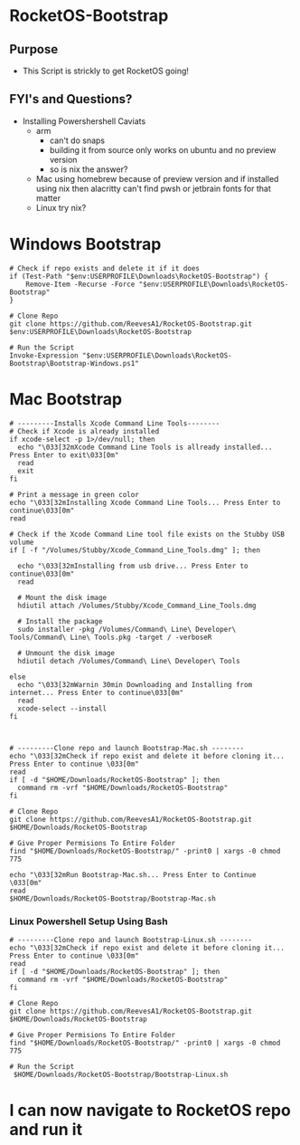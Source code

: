 # RocketOS-Bootstrap

## Purpose

- This Script is strickly to get RocketOS going!

## FYI's and Questions?

- Installing Powershershell Caviats
  - arm
    - can't do snaps
    - building it from source only works on ubuntu and no preview version
    - so is nix the answer?
  - Mac using homebrew because of preview version and if installed using nix then alacritty can't find pwsh or jetbrain fonts for that matter
  - Linux try nix?

# Windows Bootstrap

```
# Check if repo exists and delete it if it does
if (Test-Path "$env:USERPROFILE\Downloads\RocketOS-Bootstrap") {
    Remove-Item -Recurse -Force "$env:USERPROFILE\Downloads\RocketOS-Bootstrap"
}

# Clone Repo
git clone https://github.com/ReevesA1/RocketOS-Bootstrap.git $env:USERPROFILE\Downloads\RocketOS-Bootstrap

# Run the Script
Invoke-Expression "$env:USERPROFILE\Downloads\RocketOS-Bootstrap\Bootstrap-Windows.ps1"

```

# Mac Bootstrap

```
# ---------Installs Xcode Command Line Tools--------
# Check if Xcode is already installed
if xcode-select -p 1>/dev/null; then
  echo "\033[32mXcode Command Line Tools is allready installed... Press Enter to exit\033[0m"
  read
  exit
fi

# Print a message in green color
echo "\033[32mInstalling Xcode Command Line Tools... Press Enter to continue\033[0m"
read

# Check if the Xcode Command Line tool file exists on the Stubby USB volume
if [ -f "/Volumes/Stubby/Xcode_Command_Line_Tools.dmg" ]; then

  echo "\033[32mInstalling from usb drive... Press Enter to continue\033[0m"
  read

  # Mount the disk image
  hdiutil attach /Volumes/Stubby/Xcode_Command_Line_Tools.dmg

  # Install the package
  sudo installer -pkg /Volumes/Command\ Line\ Developer\ Tools/Command\ Line\ Tools.pkg -target / -verboseR

  # Unmount the disk image
  hdiutil detach /Volumes/Command\ Line\ Developer\ Tools

else
  echo "\033[32mWarnin 30min Downloading and Installing from internet... Press Enter to continue\033[0m"
  read
  xcode-select --install
fi



```

```
# ---------Clone repo and launch Bootstrap-Mac.sh --------
echo "\033[32mCheck if repo exist and delete it before cloning it... Press Enter to continue \033[0m"
read
if [ -d "$HOME/Downloads/RocketOS-Bootstrap" ]; then
  command rm -vrf "$HOME/Downloads/RocketOS-Bootstrap"
fi

# Clone Repo
git clone https://github.com/ReevesA1/RocketOS-Bootstrap.git $HOME/Downloads/RocketOS-Bootstrap

# Give Proper Permisions To Entire Folder
find "$HOME/Downloads/RocketOS-Bootstrap/" -print0 | xargs -0 chmod 775

echo "\033[32mRun Bootstrap-Mac.sh... Press Enter to Continue  \033[0m"
read
$HOME/Downloads/RocketOS-Bootstrap/Bootstrap-Mac.sh
```

### Linux Powershell Setup Using Bash

```
# ---------Clone repo and launch Bootstrap-Linux.sh --------
echo "\033[32mCheck if repo exist and delete it before cloning it... Press Enter to continue \033[0m"
read
if [ -d "$HOME/Downloads/RocketOS-Bootstrap" ]; then
  command rm -vrf "$HOME/Downloads/RocketOS-Bootstrap"
fi

# Clone Repo
git clone https://github.com/ReevesA1/RocketOS-Bootstrap.git $HOME/Downloads/RocketOS-Bootstrap

# Give Proper Permisions To Entire Folder
find "$HOME/Downloads/RocketOS-Bootstrap/" -print0 | xargs -0 chmod 775

# Run the Script
 $HOME/Downloads/RocketOS-Bootstrap/Bootstrap-Linux.sh
```

# I can now navigate to RocketOS repo and run it

